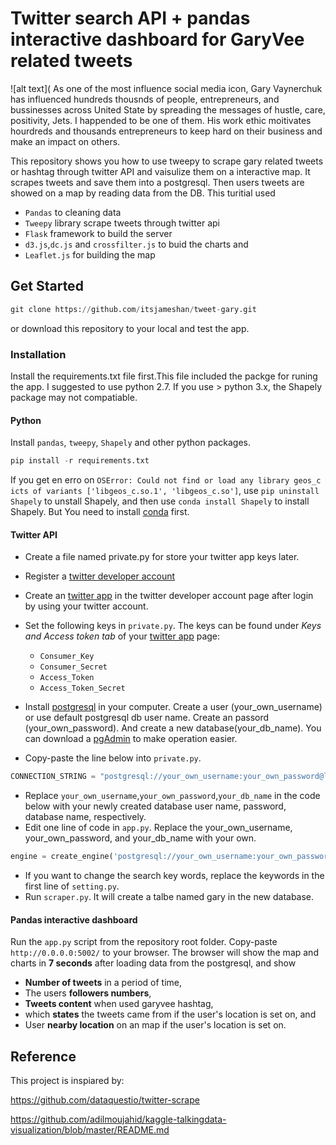# Twitter search API + pandas interactive dashboard for GaryVee related tweets

![alt text](
As one of the most influence social media icon, Gary Vaynerchuk has influenced hundreds thousnds of people, entrepreneurs, and bussinesses across United State by spreading the messages of hustle, care, positivity, Jets. I happended to be one of them. His work ethic moitivates hourdreds and thousands entrepreneurs to keep hard on their business and make an impact on others. 

This repository shows you how to use tweepy to scrape gary related tweets or hashtag through twitter API and vaisulize them on a interactive map. It scrapes tweets and save them into a postgresql. Then users tweets are showed on a map by reading data from the DB. This turitial used 
* `Pandas` to cleaning data 
* `Tweepy` library scrape tweets through twitter api
* `Flask` framework to build the server 
* `d3.js`,`dc.js` and `crossfilter.js` to buid the charts and 
* `Leaflet.js` for building the map

## Get Started

```python
git clone https://github.com/itsjameshan/tweet-gary.git
```
or download this repository to your local and test the app.

### Installation
Install the requirements.txt file first.This file included the packge for runing the app. I suggested to use python 2.7. If you use > python 3.x, the Shapely package may not compatiable. 

#### Python
Install `pandas`, `tweepy`, `Shapely` and other python packages.
```python
pip install -r requirements.txt
```
If you get en erro on `OSError: Could not find or load any library geos_c icts of variants ['libgeos_c.so.1', 'libgeos_c.so']`, use `pip uninstall Shapely` to unstall Shapely, and then use `conda install Shapely` to install Shapely. But You need to install [conda](https://conda.io/docs/install/quick.html) first.

#### Twitter API
* Create a file named private.py for store your twitter app keys later.
* Register a [twitter developer account](https://dev.twitter.com/)
* Create an [twitter app](https://apps.twitter.com/) in the twitter developer account page after login by using your twitter account.
* Set the following keys in `private.py`. The keys can be found under *Keys and Access token tab* of your [twitter app](https://apps.twitter.com/) page:

  * `Consumer_Key`
  * `Consumer_Secret`
  * `Access_Token`
  * `Access_Token_Secret`

* Install [postgresql](https://www.postgresql.org/download/) in your computer. Create a user (your_own_username) or use default postgresql db user name. Create an passord (your_own_password). And create a new database(your_db_name). You can download a [pgAdmin](https://www.pgadmin.org/download/) to make operation easier.
* Copy-paste the line below into `private.py`.
  
```python
CONNECTION_STRING = "postgresql://your_own_username:your_own_password@localhost:5432/your_db_name" 
```

* Replace `your_own_username`,`your_own_password`,`your_db_name` in the code below with your newly created database user name, password, database name, respectively. 
* Edit one line of code in `app.py`. Replace the your_own_username, your_own_password, and your_db_name with your own.
```python
engine = create_engine('postgresql://your_own_username:your_own_password@localhost:5432/your_db_name')
```
* If you want to change the search key words, replace the keywords in the first line of `setting.py`.
* Run `scraper.py`. It will create a talbe named gary in the new database.

#### Pandas interactive dashboard


Run the `app.py` script from the repository root folder. Copy-paste `http://0.0.0.0:5002/` to your browser. The browser will show the map and charts in **7 seconds** after loading data from the postgresql, and show 
* **Number of tweets** in a period of time, 
* The users **followers numbers**, 
* **Tweets content** when used garyvee hashtag, 
* which **states** the tweets came from if the user's location is set on, and
* User **nearby location** on an map if the user's location is set on. 


## Reference
This project is inspiared by:

https://github.com/dataquestio/twitter-scrape

https://github.com/adilmoujahid/kaggle-talkingdata-visualization/blob/master/README.md

